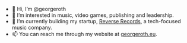 - 👋 Hi, I’m @georgeroth
- 👀 I’m interested in music, video games, publishing and leadership.
- 🌱 I’m currently building my startup, <a href="http://reverserecords.com" target="_blank">Reverse Records</a>, a tech-focused music company.
- 📫 You can reach me through my website at <a href="http://georgeroth.eu" target="_blank">georgeroth.eu</a>.

